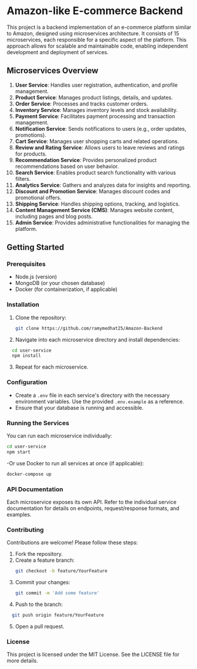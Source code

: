 # Amazon-like E-commerce Backend

This project is a backend implementation of an e-commerce platform similar to Amazon, designed using microservices architecture. It consists of 15 microservices, each responsible for a specific aspect of the platform. This approach allows for scalable and maintainable code, enabling independent development and deployment of services.

## Microservices Overview

1. **User Service**: Handles user registration, authentication, and profile management.
2. **Product Service**: Manages product listings, details, and updates.
3. **Order Service**: Processes and tracks customer orders.
4. **Inventory Service**: Manages inventory levels and stock availability.
5. **Payment Service**: Facilitates payment processing and transaction management.
6. **Notification Service**: Sends notifications to users (e.g., order updates, promotions).
7. **Cart Service**: Manages user shopping carts and related operations.
8. **Review and Rating Service**: Allows users to leave reviews and ratings for products.
9. **Recommendation Service**: Provides personalized product recommendations based on user behavior.
10. **Search Service**: Enables product search functionality with various filters.
11. **Analytics Service**: Gathers and analyzes data for insights and reporting.
12. **Discount and Promotion Service**: Manages discount codes and promotional offers.
13. **Shipping Service**: Handles shipping options, tracking, and logistics.
14. **Content Management Service (CMS)**: Manages website content, including pages and blog posts.
15. **Admin Service**: Provides administrative functionalities for managing the platform.

## Getting Started

### Prerequisites

- Node.js (version)
- MongoDB (or your chosen database)
- Docker (for containerization, if applicable)

### Installation

1. Clone the repository:

   ```bash
   git clone https://github.com/ramymedhat25/Amazon-Backend
   ```
2. Navigate into each microservice directory and install dependencies:

```bash
  cd user-service
  npm install
```
3. Repeat for each microservice.

### Configuration

- Create a `.env` file in each service's directory with the necessary environment variables. Use the provided `.env.example` as a reference.
- Ensure that your database is running and accessible.

### Running the Services

You can run each microservice individually:

```bash
cd user-service
npm start
```
-Or use Docker to run all services at once (if applicable):
```bash
docker-compose up
```

### API Documentation
Each microservice exposes its own API. Refer to the individual service documentation for details on endpoints, request/response formats, and examples.

### Contributing

Contributions are welcome! Please follow these steps:

1. Fork the repository.
2. Create a feature branch:
   ```bash
   git checkout -b feature/YourFeature
    ```
3. Commit your changes:
   ```bash
   git commit -m 'Add some feature'
   ```
4. Push to the branch:
```bash
  git push origin feature/YourFeature
 ```
5. Open a pull request.

### License
This project is licensed under the MIT License. See the LICENSE file for more details.

